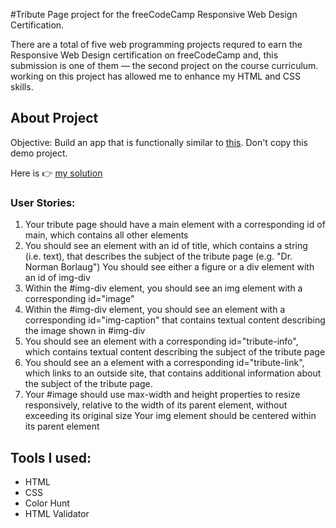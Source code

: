 #Tribute Page project for the freeCodeCamp Responsive Web Design Certification.

There are a total of five web programming projects requred to earn the Responsive Web Design certification on freeCodeCamp and, this submission is one of them — the second project on the course curriculum. working on this project has allowed me to enhance my HTML and CSS skills.

## About Project

Objective: Build an app that is functionally similar to [this](https://tribute-page.freecodecamp.rocks/"). Don't copy this demo project.

Here is 👉 [my solution](https://athlete-haile-gebrselassie.netlify.app/")

### User Stories:

 <ol>
 <li>Your tribute page should have a main element with a corresponding id of main, which contains all other elements</li>

<li>You should see an element with an id of title, which contains a string (i.e. text), that describes the subject of the tribute page (e.g. "Dr. Norman Borlaug")
You should see either a figure or a div element with an id of img-div</li>

<li>Within the #img-div element, you should see an img element with a corresponding id="image"</li>

<li>Within the #img-div element, you should see an element with a corresponding id="img-caption" that contains textual content describing the image shown in #img-div</li>
<li>
You should see an element with a corresponding id="tribute-info", which contains textual content describing the subject of the tribute page</li>

<li>You should see an a element with a corresponding id="tribute-link", which links to an outside site, that contains additional information about the subject of the tribute page.</li> 
<li>
Your #image should use max-width and height properties to resize responsively, relative to the width of its parent element, without exceeding its original size
Your img element should be centered within its parent element</li>
 </ol>

## Tools I used:

<ul>
<li>HTML</li>
<li>CSS</li>
<li>Color Hunt</li>
<li>HTML Validator</li>
</ul>
